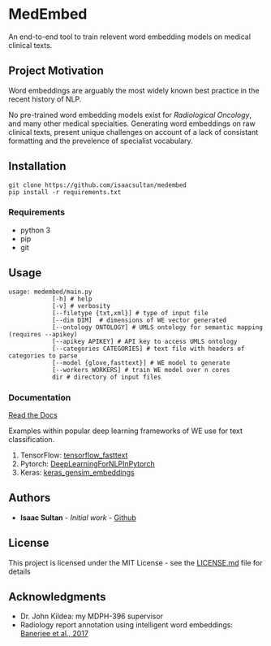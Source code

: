 # MedEmbed

An end-to-end tool to train relevent word embedding models on medical clinical texts.

## Project Motivation

Word embeddings are arguably the most widely known best practice in the recent history of NLP.

No pre-trained word embedding models exist for *Radiological Oncology*, and many other medical specialties.
Generating word embeddings on raw clinical texts, present unique challenges on account of a lack of consistant formatting
and the prevelence of specialist vocabulary.

## Installation

    git clone https://github.com/isaacsultan/medembed
    pip install -r requirements.txt


### Requirements

* python 3
* pip
* git

## Usage

    usage: medembed/main.py
                [-h] # help
                [-v] # verbosity
                [--filetype {txt,xml}] # type of input file
                [--dim DIM]  # dimensions of WE vector generated
                [--ontology ONTOLOGY] # UMLS ontology for semantic mapping (requires --apikey)
                [--apikey APIKEY] # API key to access UMLS ontology
                [--categories CATEGORIES] # text file with headers of categories to parse
                [--model {glove,fasttext}] # WE model to generate
                [--workers WORKERS] # train WE model over n cores
                dir # directory of input files

### Documentation

[Read the Docs](http://medembed.readthedocs.io)

Examples within popular deep learning frameworks of WE use for text classification.

1. TensorFlow:  [tensorflow_fasttext](https://github.com/apcode/tensorflow_fasttext)
2. Pytorch: [DeepLearningForNLPInPytorch](https://github.com/rguthrie3/DeepLearningForNLPInPytorch)
3. Keras: [keras_gensim_embeddings](https://gist.github.com/codekansas/15b3c2a2e9bc7a3c345138a32e029969)

## Authors

* **Isaac Sultan** - *Initial work* - [Github](https://github.com/isaacsultan)

## License

This project is licensed under the MIT License - see the [LICENSE.md](LICENSE.md) file for details

## Acknowledgments

* Dr. John Kildea: my MDPH-396 supervisor
* Radiology report annotation using intelligent word embeddings: [Banerjee et al., 2017](https://doi.org/10.1016/j.jbi.2017.11.012)